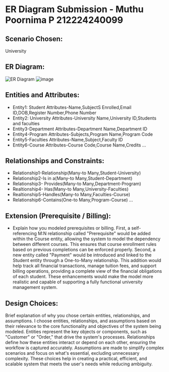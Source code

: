 # ER Diagram Submission - Muthu Poornima P 212224240099

## Scenario Chosen: 
University

## ER Diagram:
![ER Diagram](er_diagram.png)
![image](https://github.com/user-attachments/assets/eb81ee5c-e6d6-4946-bd4c-266c8939b8a9)


## Entities and Attributes:
- Entity1: Student Attributes-Name,SubjectS Enrolled,Email ID,DOB,Register Number,Phone Number
- Entity2: University Attributes-University Name,University ID,Students and faculties
- Entity3-Department Attributes-Department Name,Department ID
- Entity4-Program Attributes-Subjects,Program Name,Program Code
- Entity5-Faculties Attributes-Name,Subject,Faculty ID
- Entity6-Course Attributes-Course Code,Course Name,Credits
...

## Relationships and Constraints:
- Relationship1-Relationship(Many-to Many,Student-University)
- Relationship2-Is in a(Many-to Many,Student-Department)
- Relationship3- Provides(Many-to Many,Department-Program)
- Realtionship4- Has(Many-to Many,University-Faculties)
- Realtionship5-Handles(Many-to Many,Faculties-Course)
- Relationship6-Contains(One-to Many,Program-Course)
...

## Extension (Prerequisite / Billing):
- Explain how you modeled prerequisites or billing.
First, a self-referencing M:N relationship called "Prerequisite" would be added within the Course entity, allowing the system to model the dependency between different courses. This ensures that course enrollment rules based on previous completions can be enforced properly. Second, a new entity called "Payment" would be introduced and linked to the Student entity through a One-to-Many relationship. This addition would help track all financial transactions, manage tuition fees, and support billing operations, providing a complete view of the financial obligations of each student. These enhancements would make the model more realistic and capable of supporting a fully functional university management system.

## Design Choices:
Brief explanation of why you chose certain entities, relationships, and assumptions.
I choose entities, relationships, and assumptions based on their relevance to the core functionality and objectives of the system being modeled. Entities represent the key objects or components, such as "Customer" or "Order," that drive the system's processes. Relationships define how these entities interact or depend on each other, ensuring the workflow is captured accurately. Assumptions are made to simplify complex scenarios and focus on what's essential, excluding unnecessary complexity. These choices help in creating a practical, efficient, and scalable system that meets the user's needs while reducing ambiguity.
